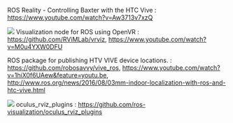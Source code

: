 ROS Reality - Controlling Baxter with the HTC Vive : https://www.youtube.com/watch?v=Aw3713v7xzQ


![](https://github.com/RViMLab/vrviz/raw/master/turtlebot_demo.jpg)
Visualization node for ROS using OpenVR : https://github.com/RViMLab/vrviz, https://www.youtube.com/watch?v=M0u4YXW0DFU

ROS package for publishing HTV VIVE device locations. : https://github.com/robosavvy/vive_ros, https://www.youtube.com/watch?v=1hiX0f6UAew&feature=youtu.be, http://www.ros.org/news/2016/08/03mm-indoor-localization-with-ros-and-htc-vive.html


![](https://github.com/ros-visualization/oculus_rviz_plugins/raw/groovy-devel/doc/screenshot.png)
oculus_rviz_plugins : https://github.com/ros-visualization/oculus_rviz_plugins